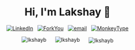 <h1 align="center">Hi, I'm Lakshay 👋 
</h1>


<div align="center">

[![LinkedIn](https://img.shields.io/badge/LinkedIn-%230077B5.svg?logo=linkedin&logoColor=white)](https://www.linkedin.com/in/lkshayb)
&nbsp;
[![ForkYou](https://img.shields.io/badge/ForkYou-805412)](https://forkyou.dev/user/lkshayb)
&nbsp;
[![email](https://img.shields.io/badge/Gmail-black?logo=gmail&logoColor=red)](mailto:08lakshay@gmail.com)
&nbsp;
[![MonkeyType](https://img.shields.io/badge/MonkeyType-5e5e56?logo=monkeytype)](https://monkeytype.com/profile/aspect3012)

</div>

<p align="center">
  <img src="https://github-readme-stats.vercel.app/api/top-langs/?username=lkshayb&layout=donut&theme=radical" alt="lkshayb" />
  &nbsp;&nbsp;&nbsp;&nbsp;
  <img src="https://github-readme-stats.vercel.app/api?username=lkshayb&show_icons=true&theme=radical" alt="lkshayb" />
&nbsp;&nbsp;&nbsp;&nbsp;
<img align="center" src="https://github-readme-streak-stats.herokuapp.com/?user=lkshayb&theme=radical" alt="lkshayb" />

</p>
